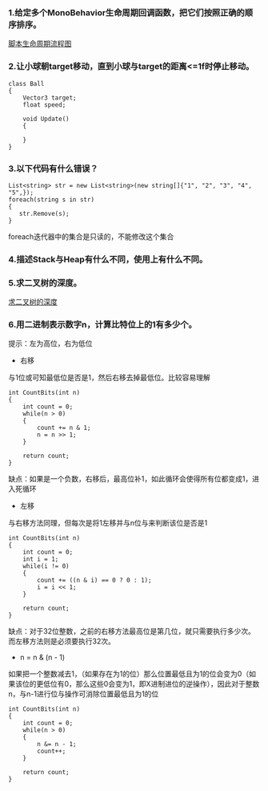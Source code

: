 

### 1.给定多个MonoBehavior生命周期回调函数，把它们按照正确的顺序排序。
[脚本生命周期流程图](https://github.com/RainForB/Learn/blob/master/Interview%20Questions/Unity/%E8%84%9A%E6%9C%AC%E7%94%9F%E5%91%BD%E5%91%A8%E6%9C%9F%E6%B5%81%E7%A8%8B%E5%9B%BE.md)

### 2.让小球朝target移动，直到小球与target的距离<=1f时停止移动。

    class Ball
    {
        Vector3 target;
        float speed;

        void Update()
        {

        }
    }

### 3.以下代码有什么错误？

    List<string> str = new List<string>(new string[]{"1", "2", "3", "4", "5",});
    foreach(string s in str)
    {
       str.Remove(s);
    }
foreach迭代器中的集合是只读的，不能修改这个集合
### 4.描述Stack与Heap有什么不同，使用上有什么不同。

### 5.求二叉树的深度。  
[求二叉树的深度](https://github.com/RainForB/Learn/blob/master/Code/LeetCode/LeetCode_Qinyu/MaximumDepthOfBinaryTree_104/MaximumDepthOfBinaryTree_104.cs)

### 6.用二进制表示数字n，计算比特位上的1有多少个。
提示：左为高位，右为低位
- 右移

与1位或可知最低位是否是1，然后右移去掉最低位。比较容易理解

    int CountBits(int n)
    {
        int count = 0;
        while(n > 0)
        {
            count += n & 1;
            n = n >> 1;
        }

        return count;
    }

缺点：如果是一个负数，右移后，最高位补1，如此循环会使得所有位都变成1，进入死循环
- 左移

与右移方法同理，但每次是将1左移并与n位与来判断该位是否是1

    int CountBits(int n)
    {
        int count = 0;
        int i = 1;
        while(i != 0)
        {
            count += ((n & i) == 0 ? 0 : 1);
            i = i << 1;
        }

        return count;
    }

缺点：对于32位整数，之前的右移方法最高位是第几位，就只需要执行多少次。而左移方法则是必须要执行32次。
- n = n & (n - 1) 

如果把一个整数减去1，（如果存在为1的位）那么位置最低且为1的位会变为0（如果该位的更低位有0，那么这些0会变为1，即X进制进位的逆操作），因此对于整数n，与n-1进行位与操作可消除位置最低且为1的位

    int CountBits(int n)
    {
        int count = 0;
        while(n > 0)
        {
            n &= n - 1;
            count++;
        }

        return count;
    }

